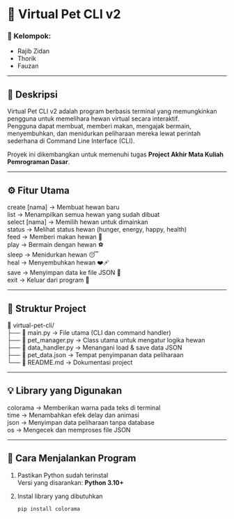 # 🐾 Virtual Pet CLI v2

### 👥 Kelompok:
- Rajib Zidan  
- Thorik  
- Fauzan  

---

## 📝 Deskripsi
Virtual Pet CLI v2 adalah program berbasis terminal yang memungkinkan pengguna untuk memelihara hewan virtual secara interaktif.  
Pengguna dapat membuat, memberi makan, mengajak bermain, menyembuhkan, dan menidurkan peliharaan mereka lewat perintah sederhana di Command Line Interface (CLI).

Proyek ini dikembangkan untuk memenuhi tugas **Project Akhir Mata Kuliah Pemrograman Dasar**.

---

## ⚙️ Fitur Utama
create [nama] → Membuat hewan baru  
list → Menampilkan semua hewan yang sudah dibuat  
select [nama] → Memilih hewan untuk dimainkan  
status → Melihat status hewan (hunger, energy, happy, health)  
feed → Memberi makan hewan 🍗  
play → Bermain dengan hewan ⚽  
sleep → Menidurkan hewan 😴  
heal → Menyembuhkan hewan ❤️‍🩹  
save → Menyimpan data ke file JSON 💾  
exit → Keluar dari program 🐾  

---

## 🧩 Struktur Project
📁 virtual-pet-cli/  
├── 📄 main.py → File utama (CLI dan command handler)  
├── 📄 pet_manager.py → Class utama untuk mengatur logika hewan  
├── 📄 data_handler.py → Menangani load & save data JSON  
├── 📄 pet_data.json → Tempat penyimpanan data peliharaan  
└── 📄 README.md → Dokumentasi project  

---

## 💡 Library yang Digunakan
colorama → Memberikan warna pada teks di terminal  
time → Menambahkan efek delay dan animasi  
json → Menyimpan data peliharaan tanpa database  
os → Mengecek dan memproses file JSON  

---

## 🚀 Cara Menjalankan Program
1. Pastikan Python sudah terinstal  
   Versi yang disarankan: **Python 3.10+**

2. Instal library yang dibutuhkan  
   ```bash
   pip install colorama
